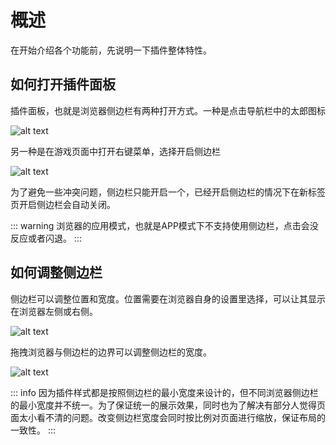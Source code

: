 # 概述

在开始介绍各个功能前，先说明一下插件整体特性。

## 如何打开插件面板

插件面板，也就是浏览器侧边栏有两种打开方式。一种是点击导航栏中的太郎图标

![alt text](/assets/intro/img1.png)

另一种是在游戏页面中打开右键菜单，选择开启侧边栏

![alt text](/assets/intro/img2.png)

为了避免一些冲突问题，侧边栏只能开启一个，已经开启侧边栏的情况下在新标签页开启侧边栏会自动关闭。

::: warning
浏览器的应用模式，也就是APP模式下不支持使用侧边栏，点击会没反应或者闪退。
:::

## 如何调整侧边栏

侧边栏可以调整位置和宽度。位置需要在浏览器自身的设置里选择，可以让其显示在浏览器左侧或右侧。

![alt text](/assets/intro/img3.png)

拖拽浏览器与侧边栏的边界可以调整侧边栏的宽度。

![alt text](/assets/intro/img4.gif)

::: info
因为插件样式都是按照侧边栏的最小宽度来设计的，但不同浏览器侧边栏的最小宽度并不统一。为了保证统一的展示效果，同时也为了解决有部分人觉得页面太小看不清的问题。改变侧边栏宽度会同时按比例对页面进行缩放，保证布局的一致性。
:::
